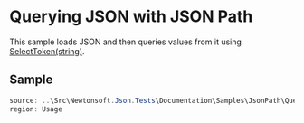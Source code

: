 ﻿# Querying JSON with JSON Path

This sample loads JSON and then queries values from it using [SelectToken(string)](/api/newtonsoft/json/linq/jtoken/#method-selecttoken). 

## Sample

```csharp Usage
source: ..\Src\Newtonsoft.Json.Tests\Documentation\Samples\JsonPath\QueryJsonSelectToken.cs
region: Usage
```
